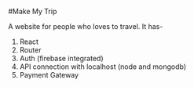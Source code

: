 #Make My Trip 

A website for people who loves to travel.
It has- 
1. React
2. Router
3. Auth (firebase integrated)
4. API connection with localhost (node and mongodb)
5. Payment Gateway

